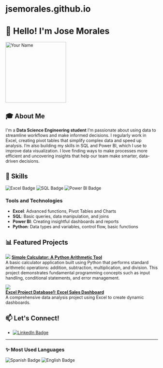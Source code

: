 # jsemorales.github.io
# 👋 Hello! I'm Jose Morales

<img src="https://github.com/jsemorales.png" alt="Your Name" width="200" /> 

## 🎓 About Me
I'm a **Data Science Engineering student** I’m passionate about using data to streamline workflows and make informed decisions. I regularly work in Excel, creating pivot tables that simplify complex data and speed up analysis. I’m also building my skills in SQL and Power BI, which I use to improve data visualization. I love finding ways to make processes more efficient and uncovering insights that help our team make smarter, data-driven decisions.

## 🔧 Skills
![Excel Badge](https://img.shields.io/badge/-Excel-217346?logo=microsoft-excel&logoColor=white&style=flat-square) 
![SQL Badge](https://img.shields.io/badge/-SQL-CC2927?logo=Microsoft-SQL-Server&logoColor=white&style=flat-square) 
![Power BI Badge](https://img.shields.io/badge/-PowerBI-F2C811?logo=powerbi&logoColor=black&style=flat-square)

### Tools and Technologies
- **Excel**: Advanced functions, Pivot Tables and Charts
- **SQL**: Basic queries, data manipulation, and joins
- **Power BI**: Creating insightful dashboards and reports
- **Python**: Data types and variables, control flow, basic functions

## 📊 Featured Projects
[![](https://via.placeholder.com/text=Simple+Calculator)](https://github.com/jsemorales/simple-calculator) 
**[Simple Calculator: A Python Arithmetic Tool](https://github.com/jsemorales/simple-calculator)**  
A basic calculator application built using Python that performs standard arithmetic operations: addition, subtraction, multiplication, and division. This project demonstrates fundamental programming concepts such as input handling, conditional statements, and error management.

[![](https://via.placeholder.com/text=Bike+Buyers+Analysis)](https://github.com/jsemorales/ExcelProjectDatabase1)  
**[Excel Project Database1: Excel Sales Dashboard](https://github.com/jsemorales/project1)**  
A comprehensive data analysis project using Excel to create dynamic dashboards.


## 📫 Let's Connect!
- [![LinkedIn Badge](https://img.shields.io/badge/LinkedIn-blue?logo=linkedin&logoColor=white&style=flat-square)](https://linkedin.com/in/jose-david-morales-sánchez-757ab3199/)  


---

### ✨ Most Used Languages
![Spanish Badge](https://img.shields.io/badge/Language-Spanish-blue?style=flat-square)
![English Badge](https://img.shields.io/badge/Language-English-blue?style=flat-square)
